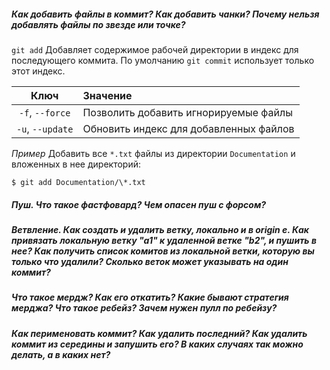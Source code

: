##### Как добавить файлы в коммит? *Как добавить чанки? Почему нельзя добавлять файлы по звезде или точке?*
`git add`
Добавляет содержимое рабочей директории в индекс для последующего коммита. По умолчанию `git commit` использует только этот индекс.

Ключ | Значение
:---:|:---
`-f`, `--force` | Позволить добавить игнорируемые файлы
`-u`, `--update` | Обновить индекс для добавленных файлов

*Пример*
Добавить все `*.txt` файлы из директории `Documentation` и вложенных в нее директорий:
```
$ git add Documentation/\*.txt
```

##### *Пуш. Что такое фастфовард?* Чем опасен пуш с форсом?


##### Ветвление. Как создать и удалить ветку, локально и в origin е. Как привязать локальную ветку "a1" к удаленной ветке "b2", и пушить в нее? *Как получить список комитов из локальной ветки, которую вы только что удалили? Сколько веток может указывать на один коммит?*



##### Что такое мердж? Как его откатить? *Какие бывают стратегия мерджа? Что такое ребейз? Зачем нужен пулл по ребейзу?*



##### Как перименовать коммит? Как удалить последний? Как удалить коммит из середины и запушить его? В каких случаях так можно делать, а в каких нет?
